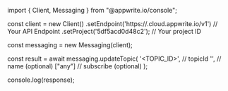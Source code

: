 import { Client, Messaging } from "@appwrite.io/console";

const client = new Client()
    .setEndpoint('https://<REGION>.cloud.appwrite.io/v1') // Your API Endpoint
    .setProject('5df5acd0d48c2'); // Your project ID

const messaging = new Messaging(client);

const result = await messaging.updateTopic(
    '<TOPIC_ID>', // topicId
    '<NAME>', // name (optional)
    ["any"] // subscribe (optional)
);

console.log(response);
